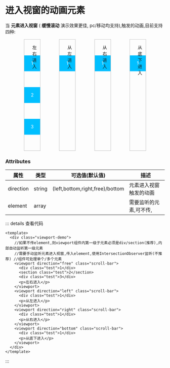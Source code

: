   <div>
  <cube/><pet/>
  <h1>进入视窗的动画元素</h1>
    <p>
      当 <b>元素进入视窗</b> ( <b>缓慢滚动</b> 演示效果更佳,
      pc/移动均支持),触发的动画,目前支持四种:
    </p>
    <ClientOnly>
      <section class="viewport-demo">
        <viewport direction="free" class="scroll-bar">
          <div class="test">1</div>
          <div class="test">2</div>
          <div class="test">3</div>
          <p>左右进入</p>
        </viewport>
        <viewport direction="left" class="scroll-bar">
          <div class="test">1</div>
          <p>从左进入</p>
        </viewport>
        <viewport direction="right" class="scroll-bar">
          <div class="test">1</div>
          <p>从右进入</p>
        </viewport>
        <viewport direction="bottom" class="scroll-bar">
          <div class="test">1</div>
          <p>从底下进入</p>
        </viewport>
        <!-- <p>使用案例</p>
        <viewport direction="bottom" class="scroll-bar viewport-example">
          <div  class="test" >
            <img
              src="https://img0.baidu.com/it/u=3093440885,1425730067&fm=26&fmt=auto&gp=0.jpg"
              alt=""
            />
            <p>绿叶图片</p>
            <p>绿色意味着生机,和无限的希望</p>
          </div>
          <p>从底下进入</p>
        </viewport> -->
      </section>
    </ClientOnly>
  </div>

<script>
export default {
  name: "",
  data() {
    return {};
  },
  mounted() {},
  methods: {
    clickEvt(evt) {
      console.log("clickEvt-------", evt);
    },
  },
};
</script>
<style lang='scss' >
.viewport-demo {
  width: 100%;
  display: flex;
  flex-flow: wrap;
  justify-content: space-evenly;
  .viewport {
    width: 49%;
    height: 300px;
    overflow-y: scroll;
    > div:first-child,
    > section:first-child {
      margin-top: 500px;
    }
  }
  .test {
    width: 50px;
    height: 50px;
    margin: 50px auto;
    text-align: center;
    color: white;
    line-height: 50px;
    background: deepskyblue;
    /* transition-duration: 1s !important; */
  }
}
.scroll-bar {
  border: 1px silver solid;
  position: relative;
  p {
    position: absolute;
    top: 0;
    left: 50%;
  }
}
.viewport-example {
  figure {
    width: 90%;
    height: 100px;
  }
  img {
    width: 50%;
    object-fit: cover;
  }
}  

</style>

### Attributes

| 属性      | 类型   | 可选值(默认值)                  | 描述                   |
| --------- | ------ | ------------------------------- | ---------------------- |
| direction | string | (left,bottom,right,free)/bottom | 元素进入视窗触发的动画 |
| element   | array  |                                 | 需要监听的元素,可不传, |

::: details 查看代码

```vue
<template>
  <div class="viewport-demo">
    //如果不传element,则viewport组件内第一级子元素必须是div/section(推荐),内部自动监听第一级元素
    //需要手动监听元素进入视窗,传入element,使用IntersectionObserver监听(不推荐) //组件可处理单个/多个元素
    <viewport direction="free" class="scroll-bar">
      <div class="test">1</div>
      <section class="test">2</section>
      <div class="test">3</div>
      <p>左右进入</p>
    </viewport>
    <viewport direction="left" class="scroll-bar">
      <div class="test">1</div>
      <p>从左进入</p>
    </viewport>
    <viewport direction="right" class="scroll-bar">
      <div class="test">1</div>
      <p>从右进入</p>
    </viewport>
    <viewport direction="bottom" class="scroll-bar">
      <div class="test">1</div>
      <p>从底下进入</p>
    </viewport>
  </div>
</template>
```

:::
